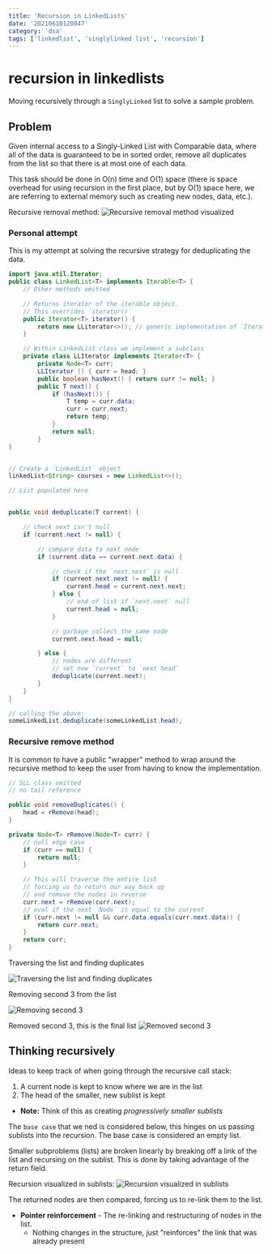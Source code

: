 ```yaml
---
title: 'Recursion in LinkedLists'
date: '20210610120847'
category: 'dsa'
tags: ['linkedlist', 'singlylinked list', 'recursion']
---
```


# recursion in linkedlists
Moving recursively through a `SinglyLinked` list to solve a sample problem.

## Problem
Given internal access to a Singly-Linked List with Comparable data,
where all of the data is guaranteed to be in sorted order, remove all
duplicates from the list so that there is at most one of each data.

This task should be done in O(n) time and O(1) space (there is space overhead
for using recursion in the first place, but by O(1) space here, we are referring
to external memory such as creating new nodes, data, etc.).

Recursive removal method:
![Recursive removal method visualized](./20210610124211-img-1.png)

### Personal attempt
This is my attempt at solving the recursive strategy for deduplicating the data.

```java
import java.util.Iterator;
public class LinkedList<T> implements Iterable<T> {
    // Other methods omitted

    // Returns iterator of the iterable object.
    // This overrides `iterator()`
    public Iterator<T> iterator() {
        return new LLiterator<>(); // generic implementation of `Iterator`
    }

    // Within LinkedList class we implement a subclass
    private class LLIterator implements Iterator<T> {
        private Node<T> curr;
        LLIterator () { curr = head; }
        public boolean hasNext() { return curr != null; }
        public T next() {
            if (hasNext()) {
                T temp = curr.data;
                curr = curr.next;
                return temp;
            }
            return null;
        }
}


// Create a `LinkedList` object
linkedList<String> courses = new LinkedList<>();

// List populated here


public void deduplicate(T current) {

    // check next isn't null
    if (current.next != null) {

        // compare data to next node
        if (current.data == current.next.data) {

            // check if the `next.next` is null
            if (current.next.next != null) {
                current.head = current.next.next;
            } else {
                // end of list if `next.next` null
                current.head = null;
            }

            // garbage collect the same node
            current.next.head = null;

        } else {
            // nodes are different
            // set new `current` to `next head`
            deduplicate(current.next);
        }
    }
}

// calling the above:
someLinkedList.deduplicate(someLinkedList.head);

```

### Recursive remove method
It is common to have a public "wrapper" method to wrap around the recursive
method to keep the user from having to know the implementation.

```java
// SLL class omitted
// no tail reference

public void removeDuplicates() {
    head = rRemove(head);
}

private Node<T> rRemove(Node<T> curr) {
    // null edge case
    if (curr == null) {
        return null;
    }

    // This will traverse the entire list
    // forcing us to return our way back up
    // and remove the nodes in reverse
    curr.next = rRemove(curr.next);
    // eval if the next `Node` is equal to the current
    if (curr.next != null && curr.data.equals(curr.next.data)) {
        return curr.next;
    }
    return curr;
}

```

Traversing the list and finding duplicates

![Traversing the list and finding duplicates](./20210610135922-img-4.png)

Removing second 3 from the list

![Removing second 3](./20210610135842-img-3.png)

Removed second 3, this is the final list
![Removed second 3](./20210610135515-img-2.png)

## Thinking recursively
Ideas to keep track of when going through the recursive call stack:
1. A current node is kept to know where we are in the list
1. The head of the smaller, new sublist is kept

* **Note:** Think of this as creating *progressively smaller sublists*

The `base case` that we ned is considered below, this hinges on us passing
sublists into the recursion. The base case is considered an empty list.

Smaller subproblems (lists) are broken linearly by breaking off a link of the list
and recursing on the sublist. This is done by taking advantage of the return field.

Recursion visualized in sublists:
![Recursion visualized in sublists](./20210610140321-img-5.png)

The returned nodes are then compared, forcing us to re-link them to the list.

* **Pointer reinforcement** - The re-linking and restructuring of nodes in the list.
    * Nothing changes in the structure, just "reinforces" the link that was already present

